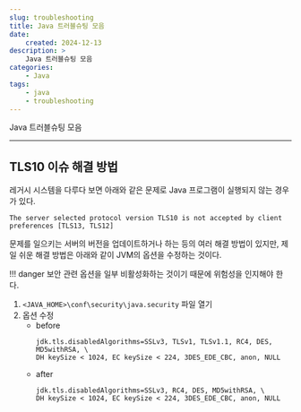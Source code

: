 ```yaml
---
slug: troubleshooting
title: Java 트러블슈팅 모음
date:
    created: 2024-12-13
description: >
    Java 트러블슈팅 모음
categories:
    - Java
tags:
    - java
    - troubleshooting
---
```


Java 트러블슈팅 모음  

<!-- more -->

---

## TLS10 이슈 해결 방법

레거시 시스템을 다루다 보면 아래와 같은 문제로 Java 프로그램이 실행되지 않는 경우가 있다.  

```
The server selected protocol version TLS10 is not accepted by client preferences [TLS13, TLS12]
```

문제를 일으키는 서버의 버전을 업데이트하거나 하는 등의 여러 해결 방법이 있지만, 제일 쉬운 해결 방법은 아래와 같이 JVM의 옵션을 수정하는 것이다.  

!!! danger
    보안 관련 옵션을 일부 비활성화하는 것이기 때문에 위험성을 인지해야 한다.  

1. `<JAVA_HOME>\conf\security\java.security` 파일 열기
1. 옵션 수정
    - before
        ```
        jdk.tls.disabledAlgorithms=SSLv3, TLSv1, TLSv1.1, RC4, DES, MD5withRSA, \
        DH keySize < 1024, EC keySize < 224, 3DES_EDE_CBC, anon, NULL
        ```
    - after
        ```
        jdk.tls.disabledAlgorithms=SSLv3, RC4, DES, MD5withRSA, \
        DH keySize < 1024, EC keySize < 224, 3DES_EDE_CBC, anon, NULL
        ```
